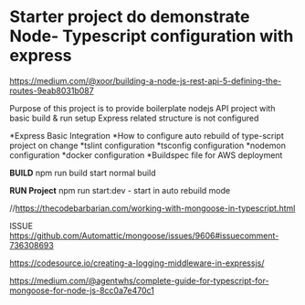# Starter project do demonstrate Node- Typescript configuration with express  
https://medium.com/@xoor/building-a-node-js-rest-api-5-defining-the-routes-9eab8031b087 

Purpose of this project is to provide boilerplate nodejs API project with basic build & run setup 
Express related structure is not configured 

*Express Basic Integration 
*How to configure auto rebuild of type-script project on change
*tslint configuration 
*tsconfig configuration 
*nodemon configuration 
*docker configuration 
*Buildspec file for AWS deployment 

**BUILD**
npm run build start normal build 

**RUN Project**
npm run start:dev  - start in auto rebuild mode 

//https://thecodebarbarian.com/working-with-mongoose-in-typescript.html


ISSUE 
https://github.com/Automattic/mongoose/issues/9606#issuecomment-736308693

https://codesource.io/creating-a-logging-middleware-in-expressjs/ 

https://medium.com/@agentwhs/complete-guide-for-typescript-for-mongoose-for-node-js-8cc0a7e470c1 